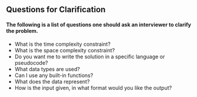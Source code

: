 ## Questions for Clarification
#### The following is a list of questions one should ask an interviewer to clarify the problem.
- What is the time complexity constraint?
- What is the space complexity constraint?
- Do you want me to write the solution in a specific language or pseudocode?
- What data types are used?
- Can I use any built-in functions?
- What does the data represent?
- How is the input given, in what format would you like the output?
